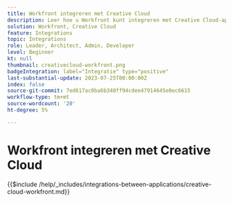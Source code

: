```yaml
---
title: Workfront integreren met Creative Cloud
description: Leer hoe u Workfront kunt integreren met Creative Cloud-apps.
solution: Workfront, Creative Cloud
feature: Integrations
topic: Integrations
role: Leader, Architect, Admin, Developer
level: Beginner
kt: null
thumbnail: creativecloud-workfront.png
badgeIntegration: label="Integratie" type="positive"
last-substantial-update: 2023-07-25T00:00:00Z
index: false
source-git-commit: 7ed617ac0ba6b340ff94cdee47914645e0ec6615
workflow-type: tm+mt
source-wordcount: '20'
ht-degree: 5%

---
```



# Workfront integreren met Creative Cloud

{{$include /help/_includes/integrations-between-applications/creative-cloud-workfront.md}}
